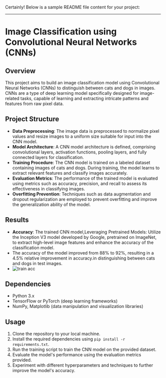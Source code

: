 Certainly! Below is a sample README file content for your project:

---

# Image Classification using Convolutional Neural Networks (CNNs)

## Overview
This project aims to build an image classification model using Convolutional Neural Networks (CNNs) to distinguish between cats and dogs in images. CNNs are a type of deep learning model specifically designed for image-related tasks, capable of learning and extracting intricate patterns and features from raw pixel data.

## Project Structure
- **Data Preprocessing**: The image data is preprocessed to normalize pixel values and resize images to a uniform size suitable for input into the CNN model.
- **Model Architecture**: A CNN model architecture is defined, comprising convolutional layers, activation functions, pooling layers, and fully connected layers for classification.
- **Training Procedure**: The CNN model is trained on a labeled dataset containing images of cats and dogs. During training, the model learns to extract relevant features and classify images accurately.
- **Evaluation Metrics**: The performance of the trained model is evaluated using metrics such as accuracy, precision, and recall to assess its effectiveness in classifying images.
- **Overfitting Prevention**: Techniques such as data augmentation and dropout regularization are employed to prevent overfitting and improve the generalization ability of the model.

## Results
- **Accuracy**: The trained CNN model,Leveraging Pretrained Models: Utilize the Inception V3 model developed by Google, pretrained on ImageNet, to extract high-level image features and enhance the accuracy of the classification model.
- The accuracy of the model improved from 88% to 92%, resulting in a 4.5% relative improvement in accuracy.in distinguishing between cats and dogs in test images.
- ![train acc](https://github.com/zehowrld/Image-Classification/assets/69119826/d22c0786-6dd4-4e6d-b948-4223658cf9ca)

## Dependencies
- Python 3.x
- TensorFlow or PyTorch (deep learning frameworks)
- NumPy, Matplotlib (data manipulation and visualization libraries)

## Usage
1. Clone the repository to your local machine.
2. Install the required dependencies using `pip install -r requirements.txt`.
3. Run the training script to train the CNN model on the provided dataset.
4. Evaluate the model's performance using the evaluation metrics provided.
5. Experiment with different hyperparameters and techniques to further improve the model's accuracy.
